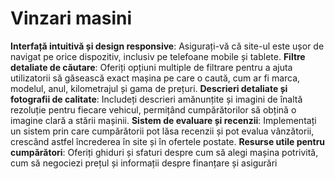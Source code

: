 # Vinzari masini

**Interfață intuitivă și design responsive**: Asigurați-vă că site-ul este ușor de navigat pe orice dispozitiv, inclusiv pe telefoane mobile și tablete.
**Filtre detaliate de căutare**: Oferiți opțiuni multiple de filtrare pentru a ajuta utilizatorii să găsească exact mașina pe care o caută, cum ar fi marca, modelul, anul, kilometrajul și gama de prețuri.
**Descrieri detaliate și fotografii de calitate**: Includeți descrieri amănunțite și imagini de înaltă rezoluție pentru fiecare vehicul, permițând cumpărătorilor să obțină o imagine clară a stării mașinii.
**Sistem de evaluare și recenzii**: Implementați un sistem prin care cumpărătorii pot lăsa recenzii și pot evalua vânzătorii, crescând astfel încrederea în site și în ofertele postate.
**Resurse utile pentru cumpărători**: Oferiți ghiduri și sfaturi despre cum să alegi mașina potrivită, cum să negociezi prețul și informații despre finanțare și asigurări
